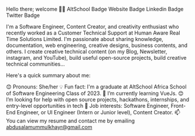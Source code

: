 
Hello there; welcome 👋🏾
AltSchool Badge Website Badge Linkedin Badge Twitter Badge

I'm a Software Engineer, Content Creator, and creativity enthusiast who recently worked as a Customer Technical Support at Human Aware Real Time Solutions Limited. I'm passionate about sharing knowledge, documentation, web engineering, creative designs, business contents, and others. I create creative technical content (on my Blog, Newsletter, instagram, and YouTube), build useful open-source projects, build  creative technical communities...

Here's a quick summary about me:

😊 Pronouns: She/her
💡 Fun fact: I'm a graduate at AltSchool Africa School of Software Engineering Class of 2023.
🌱 I’m currently learning VueJs.
😊 I’m looking for help with open source projects, hackathons, internships, and entry-level opportunities in tech
💼 Job interests: Software Engineer, Front-End Engineer, or UI Engineer (Intern or Junior level), Content Creator.
📫 You can view my resume and contact me by emailing abdusalamummulkhayr@gmail.com

